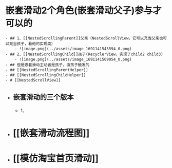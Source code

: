 # 嵌套滑动2个角色(嵌套滑动父子)参与才可以的
	- ## 1、[[NestedScrollingParent]]父亲（NestedScrollView，它可以充当父亲也可以充当孩子，看他的实现类）
		- ![image.png](../assets/image_1691141545594_0.png)
	- ## 2、[[NestedScrollingChild]]孩子(RecyclerView，实现了child2 child3)
		- ![image.png](../assets/image_1691141509054_0.png)
	- ## 但是嵌套滑动主动者是孩子，由孩子触发的
	- ## [[NestedScrollingParentHelper]]
	- ## [[NestedScrollingChildHelper]]
	- # [[NestedScrollView]]
- ## 嵌套滑动的三个版本
	- 1、
- # [[嵌套滑动流程图]]
- # [[模仿淘宝首页滑动]]